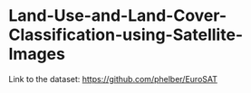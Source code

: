 # Land-Use-and-Land-Cover-Classification-using-Satellite-Images
Link to the dataset: <a>https://github.com/phelber/EuroSAT</a>
